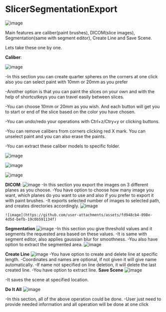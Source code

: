 # SlicerSegmentationExport
![image](https://github.com/user-attachments/assets/11b79ec9-867b-4a7f-b169-f1a94029fe23)

Main features are caliber(paint brushes), DICOM(slice images), Segmentation(same with segment editor), Create Line and Save Scene.

Lets take these one by one.

**Caliber**:

![image](https://github.com/user-attachments/assets/067bda2d-8332-4ece-9e2f-2578a4be4c6b)


  -In this section you can create quarter spheres on the corners at one click also you can select paint with 10mm or 20mm as you prefer
  
  -Another option is that you can paint the slices on your own and with the help of shortcutkeys you can travel easily between slices.
  
  -You can choose 10mm or 20mm as you wish. And each button will get you to start or end of the slice based on the color you have chosen.
  
  -You can undo/redo your operations with Ctrl+z/Ctry+y or clicking buttons.
  
  -You can remove calibers from corners clicking red X mark. You can unselect paint and you can also erase the paints.
  
  -You can extract these caliber models to specific folder.

  
  ![image](https://github.com/user-attachments/assets/a15c5e7c-46fd-441a-b5ba-97df4f1d2f06)


  ![image](https://github.com/user-attachments/assets/3886cc6f-16bd-4213-95f6-6439cf03ce60)


  ![image](https://github.com/user-attachments/assets/2f835b61-8915-414e-81ef-56dbea46e2f0)

  **DICOM**:
  ![image](https://github.com/user-attachments/assets/4157ea4b-4712-40e1-adc0-792c266d9305)
    -In this section you export the images on 3 different planes as you choose.
    -You have option to choose how many image you want, which planes do you want to use and also if you prefer to export it with paint brushes.
    -It exports selected number of images to selected path, and creates directories accordingly.
    ![image](https://github.com/user-attachments/assets/a2b1daf7-e855-447a-9c7e-91ef6bfddab8)

    ![image](https://github.com/user-attachments/assets/fd948cb4-098e-4d5d-befb-19c0b591134f)

**Segmentation**
![image](https://github.com/user-attachments/assets/5d91d35e-3190-42bd-adc8-9c97f6390e58)
  -In this section you give threshold values and it segments the requested area based on these values.
  -It is same with segment editor, also applies gaussian blur for smoothness.
  -You also have option to extract the segmented area.
  ![image](https://github.com/user-attachments/assets/4d01c0c1-38a1-4cdd-8b66-76c87abb337b)

**Create Line**
  ![image](https://github.com/user-attachments/assets/4fd36793-b13a-4b54-abf0-a8378732dd65)
  -You have option to create and delete line at specific length.
  -Coordinates and names are optional, if not given it will give name automatically.
  -If name not specified on line deletion, it will delete the last created line.
  -You have option to extract line.
**Save Scene**
![image](https://github.com/user-attachments/assets/f4591aa3-6e7d-4a13-a2f1-472a628beeda)

  -It saves the scene at specified location.

  **Do It All**
  ![image](https://github.com/user-attachments/assets/6444dc64-9192-4b6c-9853-130e9114c1d9)

  -In this section, all of the above operation could be done.
  -User just need to provide needed information and all operation will be done at one click 
  

